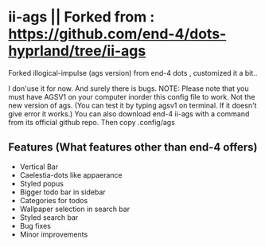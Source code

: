 # ii-ags || Forked from : https://github.com/end-4/dots-hyprland/tree/ii-ags
Forked illogical-impulse (ags version) from end-4 dots , customized it a bit..

I don'use it for now. And surely there is bugs.
NOTE: Please note that you must have AGSV1 on your computer inorder this config file to work. Not the new version of ags.
(You can test it by typing agsv1 on terminal. If it doesn't give error it works.)
You can also download end-4 ii-ags with a command from its official github repo. Then copy .config/ags

## Features (What features other than end-4 offers)
- Vertical Bar
- Caelestia-dots like appaerance
- Styled popus
- Bigger todo bar in sidebar
- Categories for todos
- Wallpaper selection in search bar
- Styled search bar
- Bug fixes
- Minor improvements
